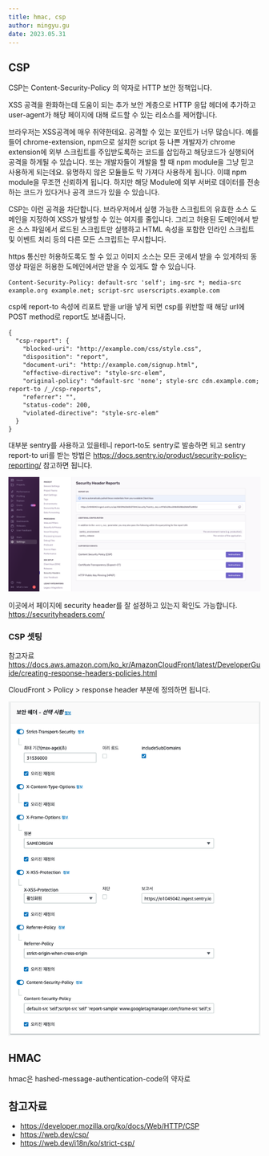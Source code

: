 ```yaml
---
title: hmac, csp
author: mingyu.gu
date: 2023.05.31
---
```


## CSP

CSP는 Content-Security-Policy 의 약자로 HTTP 보안 정책입니다.

XSS 공격을 완화하는데 도움이 되는 추가 보안 계층으로 HTTP 응답 헤더에 추가하고 user-agent가 해당 페이지에 대해 로드할 수 있는 리소스를 제어합니다.

브라우저는 XSS공격에 매우 취약한데요. 공격할 수 있는 포인트가 너무 많습니다. 예를들어 chrome-extension, npm으로 설치한 script 등 나쁜 개발자가 chrome extension에 외부 스크립트를 주입받도록하는 코드를 삽입하고 해당코드가 실행되어 공격을 하게될 수 있습니다. 또는 개발자들이 개발을 할 때 npm module을 그냥 믿고 사용하게 되는데요. 유명하지 않은 모듈들도 막 가져다 사용하게 됩니다. 이떄 npm module을 무조껀 신뢰하게 됩니다. 하지만 해당 Module에 외부 서버로 데이터를 전송하는 코드가 있다거나 공격 코드가 있을 수 있습니다.

CSP는 이런 공격을 차단합니다. 브라우저에서 실행 가능한 스크립트의 유효한 소스 도메인을 지정하여 XSS가 발생할 수 있는 여지를 줄입니다. 그리고 허용된 도메인에서 받은 소스 파일에서 로드된 스크립트만 실행하고 HTML 속성을 포함한 인라인 스크립트 및 이벤트 처리 등의 다른 모든 스크립트는 무시합니다.

https 통신만 허용하도록도 할 수 있고 이미지 소스는 모든 곳에서 받을 수 있게하되 동영상 파일은 허용한 도메인에서만 받을 수 있게도 할 수 있습니다.

```
Content-Security-Policy: default-src 'self'; img-src *; media-src example.org example.net; script-src userscripts.example.com
```

csp에 report-to 속성에 리포트 받을 url을 넣게 되면 csp를 위반할 때 해당 url에 POST method로 report도 보내줍니다. 

```
{
  "csp-report": {
    "blocked-uri": "http://example.com/css/style.css",
    "disposition": "report",
    "document-uri": "http://example.com/signup.html",
    "effective-directive": "style-src-elem",
    "original-policy": "default-src 'none'; style-src cdn.example.com; report-to /_/csp-reports",
    "referrer": "",
    "status-code": 200,
    "violated-directive": "style-src-elem"
  }
}
```

대부분 sentry를 사용하고 있을테니 report-to도 sentry로 발송하면 되고 sentry report-to uri를 받는 방법은 https://docs.sentry.io/product/security-policy-reporting/ 참고하면 됩니다.

![img](./image/csp-report-uri-sentry.png)

이곳에서 페이지에 security header를 잘 설정하고 있는지 확인도 가능합니다. https://securityheaders.com/

### CSP 셋팅

참고자료 https://docs.aws.amazon.com/ko_kr/AmazonCloudFront/latest/DeveloperGuide/creating-response-headers-policies.html

CloudFront > Policy > response header 부분에 정의하면 됩니다.

![img](./image/csp-cf.png)


## HMAC

hmac은 hashed-message-authentication-code의 약자로

## 참고자료

- https://developer.mozilla.org/ko/docs/Web/HTTP/CSP
- https://web.dev/csp/
- https://web.dev/i18n/ko/strict-csp/
